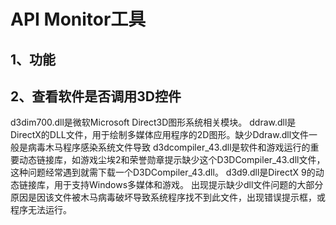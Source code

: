 # API Monitor工具

## 1、功能

## 2、查看软件是否调用3D控件
d3dim700.dll是微软Microsoft Direct3D图形系统相关模块。
ddraw.dll是DirectX的DLL文件，用于绘制多媒体应用程序的2D图形。缺少Ddraw.dll文件一般是病毒木马程序感染系统文件导致
d3dcompiler_43.dll是软件和游戏运行的重要动态链接库，如游戏尘埃2和荣誉勋章提示缺少这个D3DCompiler_43.dll文件，这种问题经常遇到就需下载一个D3DCompiler_43.dll。
d3d9.dll是DirectX 9的动态链接库，用于支持Windows多媒体和游戏。 出现提示缺少dll文件问题的大部分原因是因该文件被木马病毒破坏导致系统程序找不到此文件，出现错误提示框，或程序无法运行。

